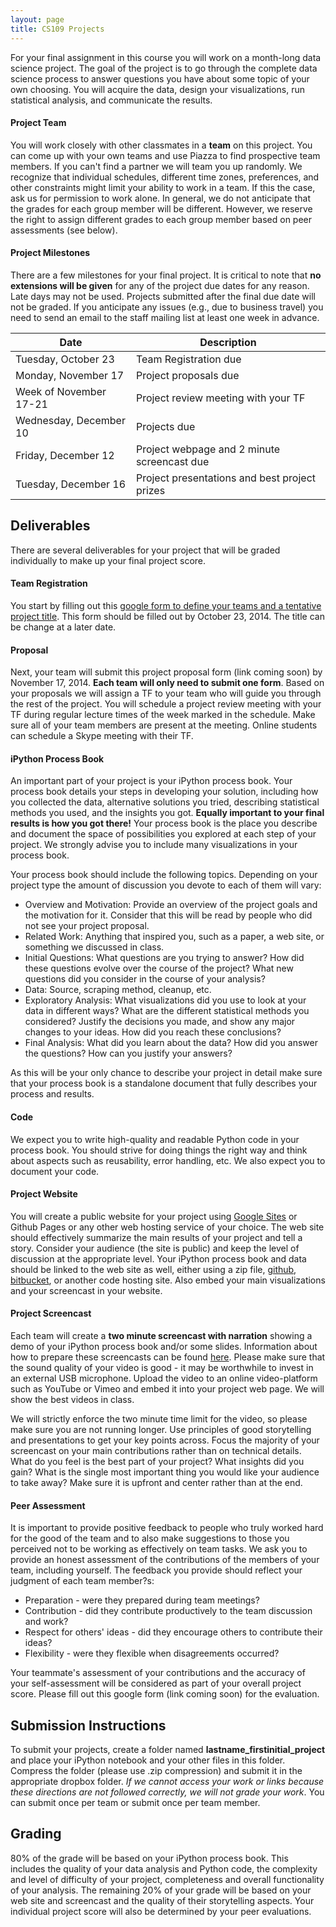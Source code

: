 ```yaml
---
layout: page
title: CS109 Projects
---
```



For your final assignment in this course you will work on a month-long data science project. The goal of the project is to go through the complete data science process to answer questions you have about some topic of your own choosing. You will acquire the data, design your visualizations, run statistical analysis, and communicate the results.

#### Project Team

You will work closely with other classmates in a **team** on this project. You can come up with your own teams and use Piazza to find prospective team members. If you can't find a partner we will team you up randomly. We recognize that individual schedules, different time zones, preferences, and other constraints might limit your ability to work in a team. If this the case, ask us for permission to work alone. In general, we do not anticipate that the grades for each group member will be different. However, we reserve the right to assign different grades to each group member based on peer assessments (see below).

#### Project Milestones 
There are a few milestones for your final project. It is critical to note that **no extensions will be given** for any of the project due dates for any reason. Late days may not be used. Projects submitted after the final due date will not be graded. If you anticipate any issues (e.g., due to business travel) you need to send an email to the staff mailing list at least one week in advance.

Date | Description 
--- | --- 
Tuesday, October 23 | Team Registration due
Monday, November 17 | Project proposals due
Week of November 17-21 | Project review meeting with your TF
Wednesday, December 10 | Projects due
Friday, December 12 | Project webpage and 2 minute screencast due
Tuesday, December 16 | Project presentations and best project prizes


## Deliverables

There are several deliverables for your project that will be graded individually to make up your final project score.

#### Team Registration
You start by filling out this [google form to define your teams and a tentative project title](https://docs.google.com/forms/d/1DJj41FXrzrubGeXoirnxtA0xYmxQD0tMm2-o1wA9Zwc/viewform). This form should be filled out by October 23, 2014.  The title can be change at a later date.

#### Proposal

Next, your team will submit this project proposal form (link coming soon) by November 17, 2014. **Each team will only need to submit one form**. Based on your proposals we will assign a TF to your team who will guide you through the rest of the project. You will schedule a project review meeting with your TF during regular lecture times of the week marked in the schedule. Make sure all of your team members are present at the meeting. Online students can schedule a Skype meeting with their TF. 

#### iPython Process Book

An important part of your project is your iPython process book. Your process book details your steps in developing your solution, including how you collected the data, alternative solutions you tried, describing statistical methods you used, and the insights you got. **Equally important to your final results is how you got there!** Your process book is the place you describe and document the space of possibilities you explored at each step of your project. We strongly advise you to include many visualizations in your process book.

Your process book should include the following topics. Depending on your project type the amount of discussion you devote to each of them will vary:

* Overview and Motivation: Provide an overview of the project goals and the motivation for it. Consider that this will be read by people who did not see your project proposal.
* Related Work: Anything that inspired you, such as a paper, a web site, or something we discussed in class.
* Initial Questions: What questions are you trying to answer? How did these questions evolve over the course of the project? What new questions did you consider in the course of your analysis?
* Data: Source, scraping method, cleanup, etc.
* Exploratory Analysis: What visualizations did you use to look at your data in different ways? What are the different statistical methods you considered? Justify the decisions you made, and show any major changes to your ideas. How did you reach these conclusions?
* Final Analysis: What did you learn about the data? How did you answer the questions? How can you justify your answers?

As this will be your only chance to describe your project in detail make sure that your process book is a standalone document that fully describes your process and results.

#### Code

We expect you to write high-quality and readable Python code in your process book. You should strive for doing things the right way and think about aspects such as reusability, error handling, etc. We also expect you to document your code.

#### Project Website

You will create a public website for your project using [Google Sites](https://sites.google.com/?pli=1) or Github Pages or any other web hosting service of your choice. The web site should effectively summarize the main results of your project and tell a story. Consider your audience (the site is public) and keep the level of discussion at the appropriate level. Your iPython process book and data should be linked to the web site as well, either using a zip file, [github](https://github.com), [bitbucket](https://bitbucket.org), or another code hosting site. Also embed your main visualizations and your screencast in your website.

#### Project Screencast

Each team will create a **two minute screencast with narration** showing a demo of your iPython process book and/or some slides. Information about how to prepare these screencasts can be found [here](https://docs.google.com/document/d/1alPLuBOW5YPoQDa57KZes1h72PoQDoDj21-UEKOHp1I/pub). Please make sure that the sound quality of your video is good - it may be worthwhile to invest in an external USB microphone. Upload the video to an online video-platform such as YouTube or Vimeo and embed it into your project web page. We will show the best videos in class.

We will strictly enforce the two minute time limit for the video, so please make sure you are not running longer. Use principles of good storytelling and presentations to get your key points across. Focus the majority of your screencast on your main contributions rather than on technical details. What do you feel is the best part of your project? What insights did you gain? What is the single most important thing you would like your audience to take away? Make sure it is upfront and center rather than at the end.

#### Peer Assessment

It is important to provide positive feedback to people who truly worked hard for the good of the team and to also make suggestions to those you perceived not to be working as effectively on team tasks. We ask you to provide an honest assessment of the contributions of the members of your team, including yourself. The feedback you provide should reflect your judgment of each team member?s:

* Preparation - were they prepared during team meetings?
* Contribution - did they contribute productively to the team discussion and work?
* Respect for others' ideas - did they encourage others to contribute their ideas?
* Flexibility - were they flexible when disagreements occurred?

Your teammate's assessment of your contributions and the accuracy of your self-assessment will be considered as part of your overall project score. Please fill out this google form (link coming soon) for the evaluation.

## Submission Instructions
To submit your projects, create a folder named **lastname_firstinitial_project** and place your iPython notebook and your other files in this folder. Compress the folder (please use .zip compression) and submit it in the appropriate dropbox folder. *If we cannot access your work or links because these directions are not followed correctly, we will not grade your work*. You can submit once per team or submit once per team member.

## Grading

80% of the grade will be based on your iPython process book. This includes the quality of your data analysis and Python code, the complexity and level of difficulty of your project, completeness and overall functionality of your analysis. The remaining 20% of your grade will be based on your web site and screencast and the quality of their storytelling aspects. Your individual project score will also be determined by your peer evaluations. 

